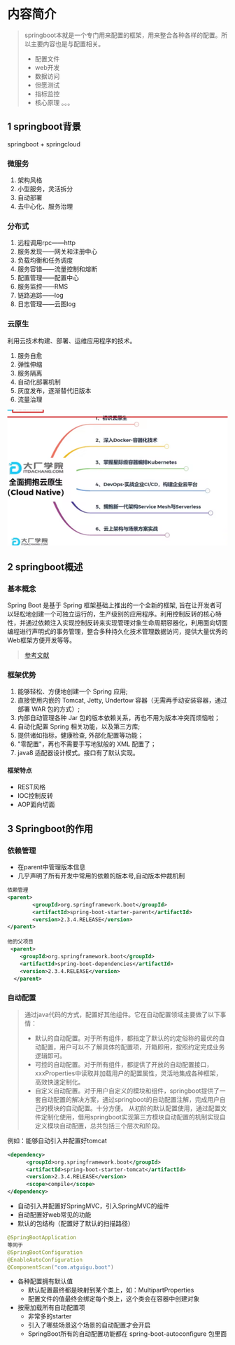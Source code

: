 
# 内容简介
> springboot本就是一个专门用来配置的框架，用来整合各种各样的配置。所以主要内容也是与配置相关。
> * 配置文件
> * web开发
> * 数据访问
> * 但愿测试
> * 指标监控
> * 核心原理
> 。。。

## 1 springboot背景
springboot + springcloud
### 微服务
1. 架构风格
2. 小型服务，灵活拆分
3. 自动部署
4. 去中心化、服务治理


### 分布式
1. 远程调用rpc——http
2. 服务发现——网关和注册中心
3. 负载均衡和任务调度
4. 服务容错——流量控制和熔断
5. 配置管理——配置中心
6. 服务监控——RMS
7. 链路追踪——log
8. 日志管理——云图log


### 云原生
利用云技术构建、部署、运维应用程序的技术。
1. 服务自愈
2. 弹性伸缩
3. 服务隔离
4. 自动化部署机制
5. 灰度发布，逐渐替代旧版本
6. 流量治理


![](image/2022-11-17-09-35-48.png)


## 2 springboot概述

### 基本概念
Spring Boot 是基于 Spring 框架基础上推出的一个全新的框架, 旨在让开发者可以轻松地创建一个可独立运行的，生产级别的应用程序。利用控制反转的核心特性，并通过依赖注入实现控制反转来实现管理对象生命周期容器化，利用面向切面编程进行声明式的事务管理，整合多种持久化技术管理数据访问，提供大量优秀的Web框架方便开发等等。

> [参考文献](https://www.yuque.com/atguigu/springboot/na3pfd)


### 框架优势

1. 能够轻松、方便地创建一个 Spring 应用;
2. 直接使用内嵌的 Tomcat, Jetty, Undertow 容器（无需再手动安装容器，通过部署 WAR 包的方式）;
3. 内部自动管理各种 Jar 包的版本依赖关系，再也不用为版本冲突而烦恼啦；
4. 自动化配置 Spring 相关功能，以及第三方库;
5. 提供诸如指标，健康检查, 外部化配置等功能；
6. "零配置"，再也不需要手写地狱般的 XML 配置了；
7. java8 适配器设计模式。接口有了默认实现。

#### 框架特点

* REST风格
* IOC控制反转
* AOP面向切面

## 3 Springboot的作用

### 依赖管理
* 在parent中管理版本信息
* 几乎声明了所有开发中常用的依赖的版本号,自动版本仲裁机制

```xml
依赖管理    
<parent>
        <groupId>org.springframework.boot</groupId>
        <artifactId>spring-boot-starter-parent</artifactId>
        <version>2.3.4.RELEASE</version>
</parent>

他的父项目
 <parent>
    <groupId>org.springframework.boot</groupId>
    <artifactId>spring-boot-dependencies</artifactId>
    <version>2.3.4.RELEASE</version>
  </parent>

```

### 自动配置
> 通过java代码的方式，配置好其他组件。它在自动配置领域主要做了以下事情：
> * 默认的自动配置。对于所有组件，都指定了默认的约定俗称的最优的自动配置，用户可以不了解具体的配置项，开箱即用，按照约定完成业务逻辑即可。
> * 可控的自动配置。对于所有组件，都提供了开放的自动配置接口，xxxProperties中读取并加载用户的配置属性，灵活地集成各种框架，高效快速定制化。
> * 自定义自动配置。对于用户自定义的模块和组件，springboot提供了一套自动配置的解决方案，通过springboot的自动配置注解，完成用户自己的模块的自动配置。十分方便。
> 从初阶的默认配置使用，通过配置文件定制化使用，借用springboot实现第三方模块自动配置的机制实现自定义模块自动配置，总共包括三个层次和阶段。
  

例如：能够自动引入并配置好tomcat

```xml
<dependency>
      <groupId>org.springframework.boot</groupId>
      <artifactId>spring-boot-starter-tomcat</artifactId>
      <version>2.3.4.RELEASE</version>
      <scope>compile</scope>
</dependency>
```

* 自动引入并配置好SpringMVC，引入SpringMVC的组件
* 自动配置好web常见的功能
* 默认的包结构（配置好了默认的扫描路径）

```java
@SpringBootApplication
等同于
@SpringBootConfiguration
@EnableAutoConfiguration
@ComponentScan("com.atguigu.boot")
```

* 各种配置拥有默认值
  * 默认配置最终都是映射到某个类上，如：MultipartProperties
  * 配置文件的值最终会绑定每个类上，这个类会在容器中创建对象
* 按需加载所有自动配置项
  * 非常多的starter
  * 引入了哪些场景这个场景的自动配置才会开启
  * SpringBoot所有的自动配置功能都在 spring-boot-autoconfigure 包里面
